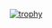 <div align="center">

  [![trophy](https://github-profile-trophy.vercel.app/?username=yilmazmustafayilmaz&theme=onedark&column=7)](https://github.com/ryo-ma/github-profile-trophy)

<div>


